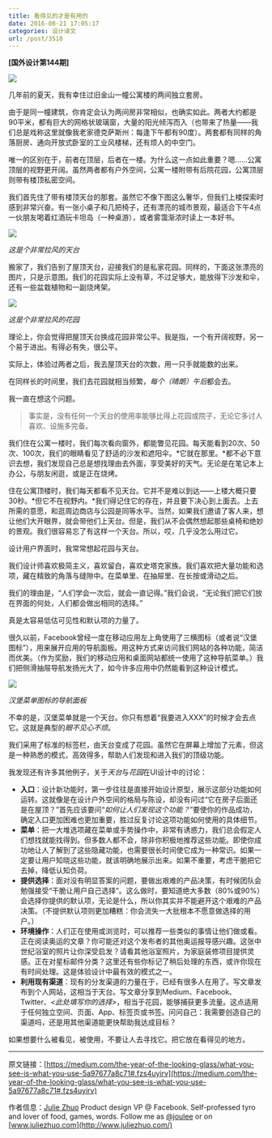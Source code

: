 ```yaml
---
title: 看得见的才是有用的
date: 2016-08-21 17:05:17
categories: 设计译文
url: /post/3518
---
```


**[国外设计第144期]**

![](http://qiniu.colacdn.com/img/posts/2016-08/08-19/1-ahbbbYnbdlhSdJThMzsjyA.jpeg)

几年前的夏天，我有幸住过旧金山一幢公寓楼的两间独立套房。

由于是同一幢建筑，你肯定会认为两间房非常相似，也确实如此。两者大约都是90平米，都有巨大的网格状玻璃窗，大量的阳光倾泻而入（也带来了热量——我们总是戏称这里就像我老家德克萨斯州：每逢下午都有90度）。两套都有同样的角落厨房、通向开放式卧室的工业风楼梯，还有烦人的中空门。

唯一的区别在于，前者在顶层，后者在一楼。为什么这一点如此重要？嗯……公寓顶层的视野更开阔。虽然两者都有户外空间，公寓一楼附带有后院花园，公寓顶层则带有楼顶私密空间。

我们首先住了带有楼顶天台的那套。虽然它不像下图这么奢华，但我们上楼探索时感到非常兴奋。有一张小桌子和几把椅子，还有漂亮的城市景观，最适合下午4点一伙朋友喝着红酒玩卡坦岛（一种桌游），或者雾霭渐浓时读上一本好书。

![](http://qiniu.colacdn.com/img/posts/2016-08/08-19/1-krgFBDdD83SMH6eVcb7q5A.jpeg)

*这是个非常拉风的天台*

搬家了，我们告别了屋顶天台，迎接我们的是私家花园。同样的，下面这张漂亮的图片，只是示意图。我们的花园实际上没有草，不过足够大，能放得下沙发和伞，还有一些盆栽植物和一副烧烤架。

![](http://qiniu.colacdn.com/img/posts/2016-08/08-19/1-VCIac-3nw683O8EwhkEqvQ.jpeg)

*这是个非常拉风的花园*

理论上，你会觉得把屋顶天台换成花园非常公平。我是指，一个有开阔视野，另一个易于进出。有得必有失，很公平。

实际上，体验过两者之后，我去屋顶天台的次数，用一只手就能数的出来。

在同样长的时间里，我们去花园就相当频繁，*每个（晴朗）午后*都会去。

我一直在想这个问题。

> 事实是，没有任何一个天台的使用率能够比得上花园或院子，无论它多讨人喜欢、设施多完备。

我们住在公寓一楼时，我们每次看向窗外，都能瞥见花园。每天能看到20次、50次、100次，我们的眼睛看见了舒适的沙发和遮阳伞。*它就在那里。*都不必下意识去想，我们发现自己总是想找理由去外面，享受美好的天气。无论是在笔记本上办公，与朋友闲逛，或是正在烧烤。

住在公寓顶楼时，我们每天都看不见天台。它并不是难以到达——上楼大概只要30秒。*但它不在视野内。*我们得记住它的存在，并且要下决心到上面去。上去所需的意愿，和逛周边商店与公园是同等水平。当然，如果我们邀请了客人来，想让他们大开眼界，就会带他们上天台。但是，我们从不会偶然想起那些桌椅和绝妙的景观。我们很容易忘了有这样一个天台。所以，哎，几乎没怎么用过它。

设计用户界面时，我常常想起花园与天台。

我们设计师喜欢极简主义，喜欢留白，喜欢史塔克家族。我们喜欢把大量功能和选项，藏在精致的角落与缝隙中。在菜单里、在抽屉里、在长按或滑动之后。

我们的理由是，“人们学会一次后，就会一直记得。”我们会说，“无论我们把它们放在界面的何处，人们都会做出相同的选择。”

真是太容易低估可见性和默认项的力量了。

很久以前，Facebook曾经一度在移动应用左上角使用了三横图标（或者说“汉堡图标”），用来展开应用的导航面板。用这种方式来访问我们网站的各种功能，简洁而优美。（作为奖励，我们的移动应用和桌面网站都统一使用了这种导航菜单。）我们把侧滑抽屉导航发扬光大了，如今许多应用中仍然能看到这种设计模式。

![](http://qiniu.colacdn.com/img/posts/2016-08/08-19/1-ArDcJETUpnajuHlnLwH3fg.png)

*汉堡菜单图标的导航面板*

不幸的是，汉堡菜单就是一个天台。你只有想着“我要进入XXX”的时候才会去点它。这就是典型的*眼不见心不烦*。

我们采用了标准的标签栏，由天台变成了花园。虽然它在屏幕上增加了元素，但这是一种熟悉的模式，高效得多，帮助人们发现和进入我们的顶级功能。

我发现还有许多其他例子，关于*天台*与*花园*在UI设计中的讨论：

- **入口**：设计新功能时，第一步往往是直接开始设计原型，展示这部分功能如何运转。这就像是在设计户外空间的格局与陈设，却没有问过“它在房子后面还是在屋顶？”首先应该要问“*如何让人们发现这个功能？*”要使你的作品成功，确定入口更加困难也更加重要，胜过反复讨论这项功能如何使用的具体细节。
- **菜单**：把一大堆选项藏在菜单或手势操作中，非常有诱惑力，我们总会假定人们想找就能找得到。但多数人都不会，除非你积极地推荐这些功能。即使你成功地让人了解到了这些隐藏功能，也需要很长时间使它成为一种常识。如果一定要让用户知晓这些功能，就该明确地展示出来。如果不重要，考虑干脆把它去掉，降低认知负荷。
- **提供选择**：面对没有明显答案的问题，要做出艰难的产品决策，有时候团队会勉强接受“干脆让用户自己选择”。这么做时，要知道绝大多数（80%或90%）会选择你提供的默认项，无论是什么，所以你其实并不能避开这个艰难的产品决策。（不提供默认项则更加糟糕：你会流失一大批根本不愿意做选择的用户。）
- **环境操作**：人们正在使用或浏览时，可以推荐一些类似的事情让他们做或看。正在阅读奥运的文章？你可能还对这个发布者的其他奥运报导感兴趣。这张中世纪浴室的照片让你深受启发？请看其他浴室照片，为家庭装修项目提供灵感。正在对星标邮件分类？这里还有些你标记了稍后处理的东西，或许你现在有时间处理。这是体验设计中最有效的模式之一。
- **利用现有渠道**：现有的分发渠道的力量在于，已经有很多人在用了。写文章发布到个人网站，这相当于天台。写文章分享到Medium、Facebook、Twitter、*<此处填写你的选择>*，相当于花园，能够捕获更多流量。这点适用于任何独立空间、页面、App、标签页或书签。问问自己：我需要创造自己的渠道吗，还是用其他渠道能更快帮助我达成目标？

如果想要什么被看见，被使用，不要让人去寻找它。把它放在看得见的地方。

---

原文链接：[https://medium.com/the-year-of-the-looking-glass/what-you-see-is-what-you-use-5a97677a8c71#.fzs4uyirv](https://medium.com/the-year-of-the-looking-glass/what-you-see-is-what-you-use-5a97677a8c71#.fzs4uyirv)

作者信息：[Julie Zhuo](https://medium.com/@joulee?source=post_header_lockup)
Product design VP @ Facebook. Self-professed tyro and lover of food, games, words. Follow me as [@joulee](http://twitter.com/joulee) or on [www.juliezhuo.com](http://www.juliezhuo.com/)